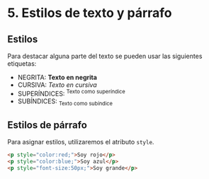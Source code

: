 # 5. Estilos de texto y párrafo

## Estilos

Para destacar alguna parte del texto se pueden usar las siguientes etiquetas:

- NEGRITA: <B> Texto en negrita </B>
- CURSIVA: <I> Texto en cursiva </I>
- SUPERÍNDICES: <SUP> Texto como superíndice </SUP>
- SUBÍNDICES: <SUB> Texto como subíndice </SUB>

## Estilos de párrafo

Para asignar estilos, utilizaremos el atributo ``style``.

```html
<p style="color:red;">Soy rojo</p>
<p style="color:blue;">Soy azul</p>
<p style="font-size:50px;">Soy grande</p>



```
